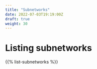 ```yaml
---
title: "Subnetworks"
date: 2022-07-03T19:19:00Z
draft: true
weight: 30
---
```

# Listing subnetworks

{{% list-subnetworks %}}

